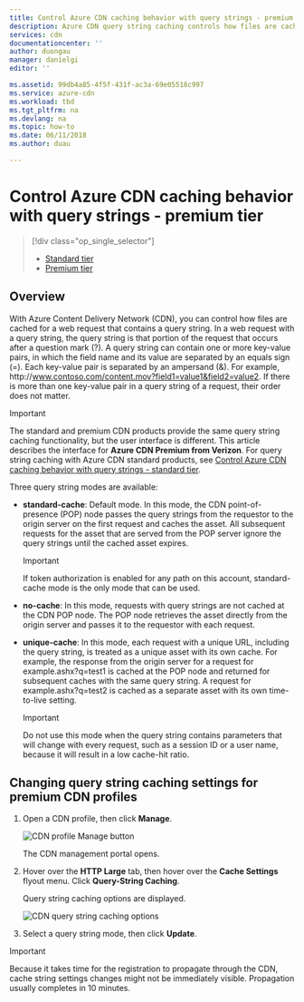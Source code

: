 ```yaml
---
title: Control Azure CDN caching behavior with query strings - premium tier
description: Azure CDN query string caching controls how files are cached when a web request contains a query string. This article describes query string caching in the Azure CDN Premium from Verizon product.
services: cdn
documentationcenter: ''
author: duongau
manager: danielgi
editor: ''

ms.assetid: 99db4a85-4f5f-431f-ac3a-69e05518c997
ms.service: azure-cdn
ms.workload: tbd
ms.tgt_pltfrm: na
ms.devlang: na
ms.topic: how-to
ms.date: 06/11/2018
ms.author: duau

---
```

# Control Azure CDN caching behavior with query strings - premium tier
> [!div class="op_single_selector"]
> * [Standard tier](cdn-query-string.md)
> * [Premium tier](cdn-query-string-premium.md)
> 

## Overview
With Azure Content Delivery Network (CDN), you can control how files are cached for a web request that contains a query string. In a web request with a query string, the query string is that portion of the request that occurs after a question mark (?). A query string can contain one or more key-value pairs, in which the field name and its value are separated by an equals sign (=). Each key-value pair is separated by an ampersand (&). For example, http:\//www.contoso.com/content.mov?field1=value1&field2=value2. If there is more than one key-value pair in a query string of a request, their order does not matter. 

> [!IMPORTANT]
> The standard and premium CDN products provide the same query string caching functionality, but the user interface is different. This article describes the interface for **Azure CDN Premium from Verizon**. For query string caching with Azure CDN standard products, see [Control Azure CDN caching behavior with query strings - standard tier](cdn-query-string.md).
>


Three query string modes are available:

- **standard-cache**: Default mode. In this mode, the CDN point-of-presence (POP) node passes the query strings from the requestor to the origin server on the first request and caches the asset. All subsequent requests for the asset that are served from the POP server ignore the query strings until the cached asset expires.

    >[!IMPORTANT] 
    > If token authorization is enabled for any path on this account, standard-cache mode is the only mode that can be used. 

- **no-cache**: In this mode, requests with query strings are not cached at the CDN POP node. The POP node retrieves the asset directly from the origin server and passes it to the requestor with each request.

- **unique-cache**: In this mode, each request with a unique URL, including the query string, is treated as a unique asset with its own cache. For example, the response from the origin server for a request for example.ashx?q=test1 is cached at the POP node and returned for subsequent caches with the same query string. A request for example.ashx?q=test2 is cached as a separate asset with its own time-to-live setting.
   
    >[!IMPORTANT] 
    > Do not use this mode when the query string contains parameters that will change with every request, such as a session ID or a user name, because it will result in a low cache-hit ratio.

## Changing query string caching settings for premium CDN profiles
1. Open a CDN profile, then click **Manage**.
   
    ![CDN profile Manage button](./media/cdn-query-string-premium/cdn-manage-btn.png)
   
    The CDN management portal opens.
2. Hover over the **HTTP Large** tab, then hover over the **Cache Settings** flyout menu. Click **Query-String Caching**.
   
    Query string caching options are displayed.
   
    ![CDN query string caching options](./media/cdn-query-string-premium/cdn-query-string.png)
3. Select a query string mode, then click **Update**.

> [!IMPORTANT]
> Because it takes time for the registration to propagate through the CDN, cache string settings changes might not be immediately visible. Propagation usually completes in 10 minutes.
 

